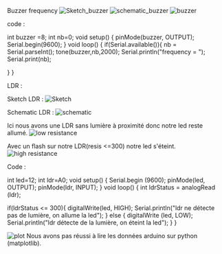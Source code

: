 
Buzzer frequency
<img src="Sketch1.png" alt="Sketch_buzzer">
<img src="schematic1.png" alt="schematic_buzzer">
<img src="buzzer.jpg" alt="buzzer">

code :

int buzzer =8;
int nb=0;
void setup() {
pinMode(buzzer, OUTPUT);
Serial.begin(9600);
}
void loop() {
if(Serial.available()){
     nb = Serial.parseInt();
     tone(buzzer,nb,2000);
     Serial.println("frequency = ");
     Serial.print(nb);

   }
}



LDR :

Sketch LDR :
<img src="Sketch2.png" alt="Sketch">

Schematic LDR :
<img src="schematic2.png" alt="schematic">

Ici nous avons une LDR sans lumière à proximité donc notre led reste allumé.
<img src="low_ldr.jpg" alt="low resistance">




Avec un flash sur notre LDR(resis <=300) notre led s'éteint.
<img src="high_ldr.jpg" alt="high resistance">



Code :

int led=12;
int ldr=A0;
void setup() {
 Serial.begin (9600);
 pinMode(led, OUTPUT);
 pinMode(ldr, INPUT);
}
void loop() {
 int ldrStatus = analogRead (ldr);

 if(ldrStatus <= 300){
   digitalWrite(led, HIGH);
   Serial.println("ldr ne détecte pas de lumière, on allume la led");
 }
 else {
   digitalWrite (led, LOW);
   Serial.println("ldr détecte de la lumière, on éteint la led");
 }
}

<img src="plot.PNG" alt="plot">
Nous avons pas réussi à lire les données arduino sur python (matplotlib).
